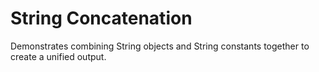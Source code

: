 # String Concatenation

Demonstrates combining String objects and String constants together
to create a unified output.
